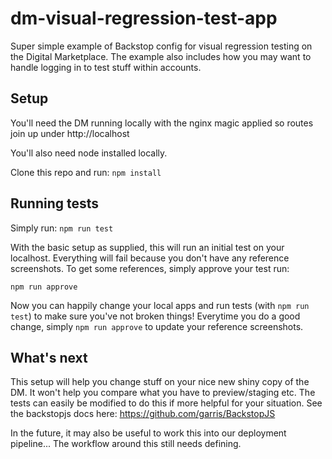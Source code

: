# dm-visual-regression-test-app
Super simple example of Backstop config for visual regression testing on the Digital Marketplace.  The example also includes how you may want to handle logging in to test stuff within accounts.

## Setup
You'll need the DM running locally with the nginx magic applied so routes join up under http://localhost

You'll also need node installed locally.

Clone this repo and run:
`npm install`

## Running tests
Simply run:
`npm run test`

With the basic setup as supplied, this will run an initial test on your localhost.  Everything will fail because you don't have any reference screenshots.  To get some references, simply approve your test run:

`npm run approve`

Now you can happily change your local apps and run tests (with `npm run test`) to make sure you've not broken things!  Everytime you do a good change, simply `npm run approve` to update your reference screenshots.

## What's next
This setup will help you change stuff on your nice new shiny copy of the DM.  It won't help you compare what you have to preview/staging etc.  The tests can easily be modified to do this if more helpful for your situation.  See the backstopjs docs here: https://github.com/garris/BackstopJS

In the future, it may also be useful to work this into our deployment pipeline... The workflow around this still needs defining.